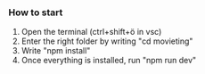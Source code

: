 ### How to start

1. Open the terminal (ctrl+shift+ö in vsc)
1. Enter the right folder by writing "cd movieting"
1. Write "npm install"
1. Once everything is installed, run "npm run dev"
